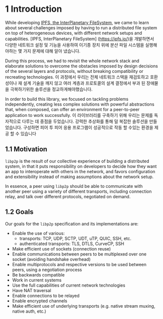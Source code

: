 1 Introduction
==============

While developing [IPFS, the InterPlanetary FileSystem](https://ipfs.io/), we came to learn about several challenges imposed by having to run a distributed file system on top of heterogeneous devices, with different network setups and capabilities.
[IPFS, InterPlanetary FileSystem] (https://ipfs.io/)을 개발하면서 다양한 네트워크 설정 및 기능을 사용하여 이기종 장치 위에 분산 파일 시스템을 실행해야하는 몇 가지 문제에 대해 알아 냈습니다.

During this process, we had to revisit the whole network stack and elaborate solutions to overcome the obstacles imposed by design decisions of the several layers and protocols, without breaking compatibility or recreating technologies.
이 과정에서 우리는 전체 네트워크 스택을 재검토하고 호환성이나 재 설계 기술을 깨지 않고 여러 계층과 프로토콜의 설계 결정에서 부과 된 장애물을 극복하기위한 솔루션을 정교하게해야했습니다.

In order to build this library, we focused on tackling problems independently, creating less complex solutions with powerful abstractions that, when composed, can offer an environment for a peer-to-peer application to work successfully.
이 라이브러리를 구축하기 위해 우리는 문제를 독자적으로 다루는 데 중점을 두었습니다. 강력한 추상화를 통해 덜 복잡한 솔루션을 만들었습니다. 구성하면 피어 투 피어 응용 프로그램이 성공적으로 작동 할 수있는 환경을 제공 할 수 있습니다

## 1.1 Motivation

`libp2p` is the result of our collective experience of building a distributed system, in that it puts responsibility on developers to decide how they want an app to interoperate with others in the network, and favors configuration and extensibility instead of making assumptions about the network setup.

In essence, a peer using `libp2p` should be able to communicate with another peer using a variety of different transports, including connection relay, and talk over different protocols, negotiated on demand.

## 1.2 Goals

Our goals for the `libp2p` specification and its implementations are:

  - Enable the use of various:
    - transports: TCP, UDP, SCTP, UDT, uTP, QUIC, SSH, etc.
    - authenticated transports: TLS, DTLS, CurveCP, SSH
  - Make efficient use of sockets (connection reuse)
  - Enable communications between peers to be multiplexed over one socket (avoiding handshake overhead)
  - Enable multiprotocols and respective versions to be used between peers, using a negotiation process
  - Be backwards compatible
  - Work in current systems
  - Use the full capabilities of current network technologies
  - Have NAT traversal
  - Enable connections to be relayed
  - Enable encrypted channels
  - Make efficient use of underlying transports (e.g. native stream muxing, native auth, etc.)
